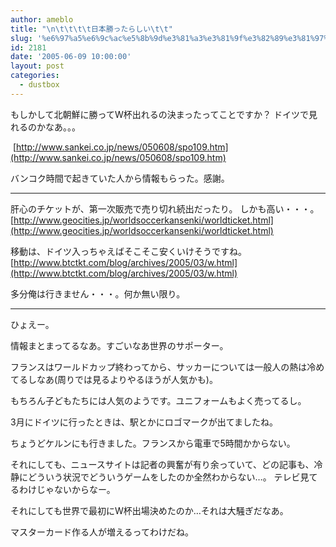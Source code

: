 ```yaml
---
author: ameblo
title: "\n\t\t\t\t日本勝ったらしい\t\t"
slug: '%e6%97%a5%e6%9c%ac%e5%8b%9d%e3%81%a3%e3%81%9f%e3%82%89%e3%81%97%e3%81%84'
id: 2181
date: '2005-06-09 10:00:00'
layout: post
categories:
  - dustbox
---
```


もしかして北朝鮮に勝ってW杯出れるの決まったってことですか？ ドイツで見れるのかなあ。。。

 [http://www.sankei.co.jp/news/050608/spo109.htm](http://www.sankei.co.jp/news/050608/spo109.htm)

バンコク時間で起きていた人から情報もらった。感謝。

* * *

肝心のチケットが、第一次販売で売り切れ続出だったり。 しかも高い・・・。 [http://www.geocities.jp/worldsoccerkansenki/worldticket.html](http://www.geocities.jp/worldsoccerkansenki/worldticket.html)

移動は、ドイツ入っちゃえばそこそこ安くいけそうですね。 [http://www.btctkt.com/blog/archives/2005/03/w.html](http://www.btctkt.com/blog/archives/2005/03/w.html)

多分俺は行きません・・・。何か無い限り。

* * *

ひょえー。

情報まとまってるなあ。すごいなあ世界のサポーター。

フランスはワールドカップ終わってから、サッカーについては一般人の熱は冷めてるしなあ(周りでは見るよりやるほうが人気かも)。

もちろん子どもたちには人気のようです。ユニフォームもよく売ってるし。

3月にドイツに行ったときは、駅とかにロゴマークが出てましたね。

ちょうどケルンにも行きました。フランスから電車で5時間かからない。

それにしても、ニュースサイトは記者の興奮が有り余っていて、どの記事も、冷静にどういう状況でどういうゲームをしたのか全然わからない…。 テレビ見てるわけじゃないからなー。

それにしても世界で最初にW杯出場決めたのか…それは大騒ぎだなあ。

マスターカード作る人が増えるってわけだね。